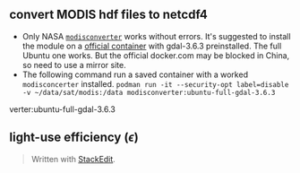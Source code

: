 ## convert MODIS hdf files to netcdf4
- Only NASA [`modisconverter`](https://github.com/nasa/modisconverter/tree/main) works without errors.  It's suggested to install the module on a [official container](https://hub.docker.com/r/osgeo/gdal/tags) with gdal-3.6.3 preinstalled. The full Ubuntu one works. But the official docker.com may be blocked in China, so need to use a mirror site.
- The following command run a saved container with a worked `modisconcerter` installed.
`podman run -it --security-opt label=disable -v ~/data/sat/modis:/data modisconverter:ubuntu-full-gdal-3.6.3`

verter:ubuntu-full-gdal-3.6.3



## light-use efficiency ($\epsilon$)

> Written with [StackEdit](https://stackedit.io/).
<!--stackedit_data:
eyJoaXN0b3J5IjpbMTEwMjY3NTE2MSwtMTA2NzIxNjQ2OV19
-->